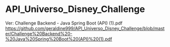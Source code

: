 # API_Universo_Disney_Challenge

Ver: Challenge Backend - Java Spring Boot (API) (1).pdf
https://github.com/geraldine999/API_Universo_Disney_Challenge/blob/master/Challenge%20Backend%20-%20Java%20Spring%20Boot%20(API)%20(1).pdf
